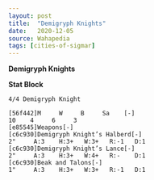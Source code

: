 ```yaml
---
layout: post
title:  "Demigryph Knights"
date:   2020-12-05
source: Wahapedia
tags: [cities-of-sigmar]
---
```


**Demigryph Knights**

**Stat Block**
```
4/4 Demigryph Knight
```

```
[56f442]M     W     B     Sa    [-]
10    4     6     3     
[e85545]Weapons[-]
[c6c930]Demigryph Knight’s Halberd[-]
2"     A:3    H:3+   W:3+   R:-1   D:1   
[c6c930]Demigryph Knight’s Lance[-]
2"     A:3    H:3+   W:4+   R:-    D:1   
[c6c930]Beak and Talons[-]
1"     A:3    H:3+   W:3+   R:-1   D:1   
```


